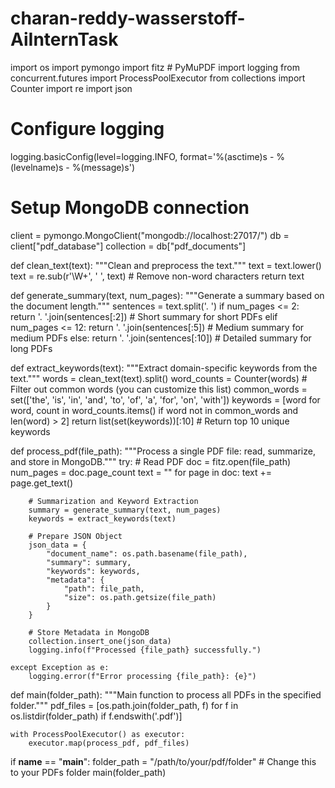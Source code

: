 # charan-reddy-wasserstoff-AiInternTask
import os
import pymongo
import fitz  # PyMuPDF
import logging
from concurrent.futures import ProcessPoolExecutor
from collections import Counter
import re
import json

# Configure logging
logging.basicConfig(level=logging.INFO, format='%(asctime)s - %(levelname)s - %(message)s')

# Setup MongoDB connection
client = pymongo.MongoClient("mongodb://localhost:27017/")
db = client["pdf_database"]
collection = db["pdf_documents"]

def clean_text(text):
    """Clean and preprocess the text."""
    text = text.lower()
    text = re.sub(r'\W+', ' ', text)  # Remove non-word characters
    return text

def generate_summary(text, num_pages):
    """Generate a summary based on the document length."""
    sentences = text.split('. ')
    if num_pages <= 2:
        return '. '.join(sentences[:2])  # Short summary for short PDFs
    elif num_pages <= 12:
        return '. '.join(sentences[:5])  # Medium summary for medium PDFs
    else:
        return '. '.join(sentences[:10])  # Detailed summary for long PDFs

def extract_keywords(text):
    """Extract domain-specific keywords from the text."""
    words = clean_text(text).split()
    word_counts = Counter(words)
    # Filter out common words (you can customize this list)
    common_words = set(['the', 'is', 'in', 'and', 'to', 'of', 'a', 'for', 'on', 'with'])
    keywords = [word for word, count in word_counts.items() if word not in common_words and len(word) > 2]
    return list(set(keywords))[:10]  # Return top 10 unique keywords

def process_pdf(file_path):
    """Process a single PDF file: read, summarize, and store in MongoDB."""
    try:
        # Read PDF
        doc = fitz.open(file_path)
        num_pages = doc.page_count
        text = ""
        for page in doc:
            text += page.get_text()

        # Summarization and Keyword Extraction
        summary = generate_summary(text, num_pages)
        keywords = extract_keywords(text)

        # Prepare JSON Object
        json_data = {
            "document_name": os.path.basename(file_path),
            "summary": summary,
            "keywords": keywords,
            "metadata": {
                "path": file_path,
                "size": os.path.getsize(file_path)
            }
        }

        # Store Metadata in MongoDB
        collection.insert_one(json_data)
        logging.info(f"Processed {file_path} successfully.")

    except Exception as e:
        logging.error(f"Error processing {file_path}: {e}")

def main(folder_path):
    """Main function to process all PDFs in the specified folder."""
    pdf_files = [os.path.join(folder_path, f) for f in os.listdir(folder_path) if f.endswith('.pdf')]
    
    with ProcessPoolExecutor() as executor:
        executor.map(process_pdf, pdf_files)

if __name__ == "__main__":
    folder_path = "/path/to/your/pdf/folder"  # Change this to your PDFs folder
    main(folder_path)
